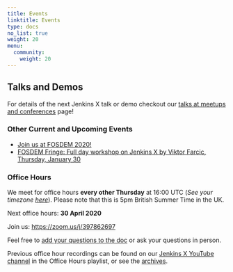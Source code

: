 ```yaml
---
title: Events
linktitle: Events
type: docs
no_list: true
weight: 20
menu:
  community:
    weight: 20
---
```


## Talks and Demos

For details of the next Jenkins X talk or demo checkout our [talks at meetups and conferences](/community/talksdemos/) page!

### Other Current and Upcoming Events

* [Join us at FOSDEM 2020!](/blog/2020/01/09/jxfosdem2020/)
* [FOSDEM Fringe: Full day workshop on Jenkins X by Viktor Farcic, Thursday, January 30](https://www.eventbrite.com/e/workshop-cloud-native-kubernetes-first-serverless-continuous-delivery-with-jenkins-x-kubernetes-and-tickets-87082627483)

### Office Hours

We meet for office hours **every other Thursday** at 16:00 UTC (*See your timezone [here](https://time.is/1600_in_UTC)*). Please note that this is 5pm British Summer Time in the UK.

Next office hours: **30 April 2020**

Join us: <https://zoom.us/j/397862697>

Feel free to [add your questions to the doc](https://docs.google.com/document/d/1wHdBlZAN-ndPELuBoM5HBnYiQLvcz92-euXne2mKOEI/edit) or ask your questions in person.

Previous office hour recordings can be found on our [Jenkins X YouTube channel](https://www.youtube.com/channel/UCN2kblPjXKMcjjVYmwvquvg/playlists) in the Office Hours playlist, or see the [archives](/community/office_hours/).
